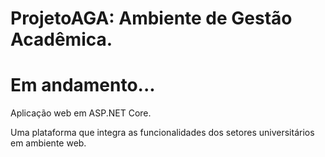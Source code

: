 # ProjetoAGA: Ambiente de Gestão Acadêmica.
# Em andamento...

<p>Aplicação web em ASP.NET Core.</p>
<p>Uma plataforma que integra as funcionalidades dos setores universitários em ambiente web.</p>

